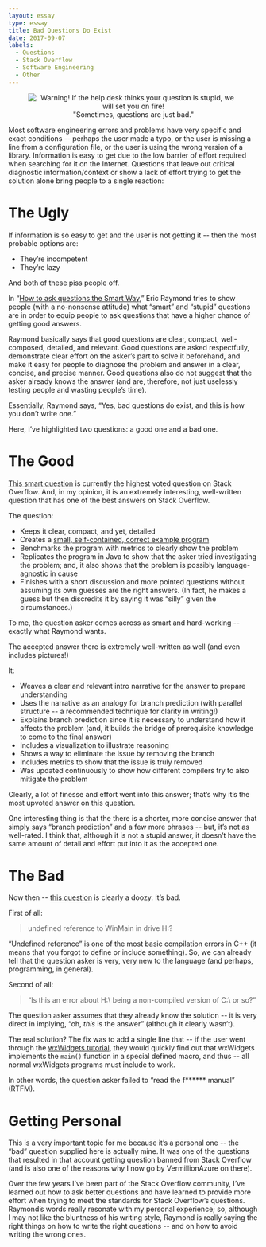 ```yaml
---
layout: essay
type: essay
title: Bad Questions Do Exist
date: 2017-09-07
labels:
  - Questions
  - Stack Overflow
  - Software Engineering
  - Other
---
```


<center><figure>
    <img
        src="https://c2.staticflickr.com/4/3091/2711755476_8975dd43ea.jpg"
        alt="Warning! If the help desk thinks your question is stupid, we will set you on fire!">
    <figcaption>"Sometimes, questions are just bad."</figcaption>
</figure> </center>


Most software engineering errors and problems have very specific and exact
conditions -- perhaps the user made a typo, or the user is missing a line from
a configuration file, or the user is using the wrong version of a library.
Information is easy to get due to the low barrier of effort required when
searching for it on the Internet. Questions that leave out critical diagnostic
information/context or show a lack of effort trying to get the solution alone
bring people to a single reaction:

# The Ugly

If information is so easy to get and the user is not getting it -- then the
most probable options are:

 - They’re incompetent
 - They’re lazy

And both of these piss people off.

In “[How to ask questions the Smart 
Way](http://www.catb.org/esr/faqs/smart-questions.html),” Eric Raymond tries to
show people (with a no-nonsense attitude) what “smart” and “stupid” questions
are in order to equip people to ask questions that have a higher chance of
getting good answers.

Raymond basically says that good questions are clear, compact, well-composed,
detailed, and relevant. Good questions are asked respectfully, demonstrate clear
effort on the asker’s part to solve it beforehand, and make it easy for people
to diagnose the problem and answer in a clear, concise, and precise manner. Good
questions also do not suggest that the asker already knows the answer (and are,
therefore, not just uselessly testing people and wasting people’s time).

Essentially, Raymond says, “Yes, bad questions do exist, and this is how you
don’t write one.”

Here, I’ve highlighted two questions: a good one and a bad one.

# The Good

[This smart 
question](https://stackoverflow.com/questions/11227809/why-is-it-faster-to-process-a-sorted-array-than-an-unsorted-array)
is currently the highest voted question on Stack Overflow.  And, in my opinion,
it is an extremely interesting, well-written question that has
one of the best answers on Stack Overflow.

The question:
- Keeps it clear, compact, and yet, detailed
- Creates a [small, self-contained,
correct example program](http://sscce.org/)
- Benchmarks the program with metrics
to clearly show the problem
- Replicates the program in Java to show that the asker tried
investigating the problem; and, it also shows that the problem is possibly
language-agnostic in cause
- Finishes with a short discussion and more pointed questions
without assuming its own guesses are the right answers. (In fact, he makes
a guess but then discredits it by saying it was “silly” given the
circumstances.)

To me, the question asker comes across as smart and hard-working -- exactly what
Raymond wants.

The accepted answer there is extremely well-written as well (and even includes
pictures!)

It:
- Weaves a clear and relevant intro narrative for the answer to prepare
understanding
- Uses the narrative as an analogy for branch prediction (with
parallel structure -- a recommended technique for clarity in writing!)
- Explains branch prediction since it is necessary to understand how it
affects the problem (and, it builds the bridge of prerequisite knowledge to 
come to the final answer)
- Includes a visualization to illustrate reasoning
- Shows a way to eliminate the issue by removing the branch
- Includes metrics to show that the issue is truly removed
- Was updated continuously to show how different
compilers try to also mitigate the problem

Clearly, a lot of finesse and effort went into this answer;
that’s why it’s the most upvoted answer on this question.

One interesting thing is that the there is a shorter, more concise answer that
simply says “branch prediction” and a few more phrases -- but, it’s not as
well-rated. I think that, although it is not a stupid answer, it doesn’t have
the same amount of detail and effort put into it as the accepted one.

# The Bad

Now then -- [this
question](https://stackoverflow.com/questions/21864038/c-wxwidgets-tdm-gcc-compiler-undefined-reference-to-winmain-in-drive-h)
is clearly a doozy. It’s bad.

First of all:

> undefined reference to WinMain in drive H:\?

“Undefined reference” is one of the most basic compilation errors in C++ (it
means that you forgot to define or include something). So, we can already tell
that the question asker is very, very new to the language (and perhaps,
programming, in general).

Second of all:

> “Is this an error about H:\ being a non-compiled version of C:\ or so?”

The question asker assumes that they already know the solution -- it is very
direct in implying, “oh, *this* is the answer” (although it clearly wasn’t).

The real solution? The fix was to add a single line that -- if the user went
through the [wxWidgets
tutorial](http://docs.wxwidgets.org/3.1/overview_helloworld.html), they would
quickly find out that wxWidgets implements the `main()` function in a special
defined macro, and thus -- all normal wxWidgets programs must include to work.

In other words, the question asker failed to
“read the f\*\*\*\*\*\* manual” (RTFM).

# Getting Personal

This is a very important topic for me because it’s a personal one -- the “bad”
question supplied here is actually mine. It was one of the questions that
resulted in that account getting question banned from Stack Overflow (and is also
one of the reasons why I now go by VermillionAzure on there).

Over the few years I’ve been part of the Stack Overflow community, I’ve
learned out how to ask better questions and have learned to provide more effort
when trying to meet the standards for Stack Overflow’s questions. Raymond’s
words really resonate with my personal experience; so, although I may not like
the bluntness of his writing style, Raymond is really saying the right things
on how to write the right questions -- and on how to avoid writing the wrong ones.


